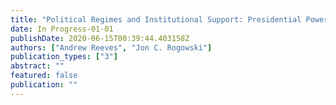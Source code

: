 ```yaml
---
title: "Political Regimes and Institutional Support: Presidential Power, Partisanship, and Democratic Values in Times of Transition"
date: In Progress-01-01
publishDate: 2020-06-15T00:39:44.403158Z
authors: ["Andrew Reeves", "Jon C. Rogowski"]
publication_types: ["3"]
abstract: ""
featured: false
publication: ""
---
```


